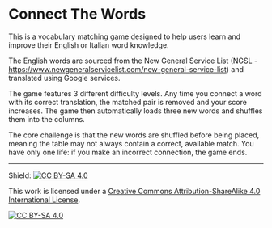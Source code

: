 # Connect The Words

This is a vocabulary matching game designed to help users learn and improve their English or Italian word knowledge.

The English words are sourced from the New General Service List (NGSL - https://www.newgeneralservicelist.com/new-general-service-list) and translated using Google services.

The game features 3 different difficulty levels.
Any time you connect a word with its correct translation, the matched pair is removed and your score increases. The game then automatically loads three new words and shuffles them into the columns.

The core challenge is that the new words are shuffled before being placed, meaning the table may not always contain a correct, available match.
You have only one life: if you make an incorrect connection, the game ends.

-----

Shield: [![CC BY-SA 4.0][cc-by-sa-shield]][cc-by-sa]

This work is licensed under a
[Creative Commons Attribution-ShareAlike 4.0 International License][cc-by-sa].

[![CC BY-SA 4.0][cc-by-sa-image]][cc-by-sa]

[cc-by-sa]: http://creativecommons.org/licenses/by-sa/4.0/
[cc-by-sa-image]: https://licensebuttons.net/l/by-sa/4.0/88x31.png
[cc-by-sa-shield]: https://img.shields.io/badge/License-CC%20BY--SA%204.0-lightgrey.svg
